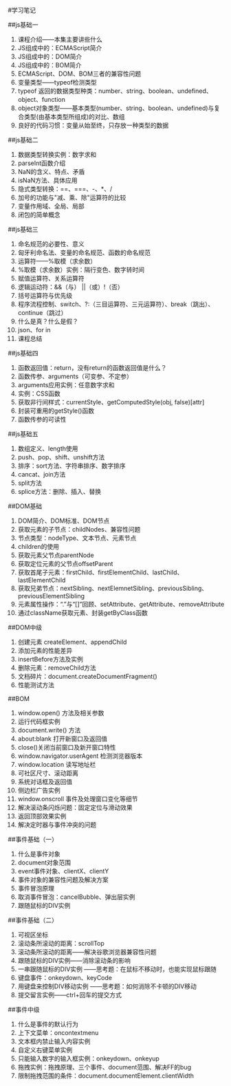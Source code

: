#学习笔记

##js基础一
1. 课程介绍——本集主要讲些什么
2. JS组成中的：ECMAScript简介
3. JS组成中的：DOM简介
4. JS组成中的：BOM简介
5. ECMAScript、DOM、BOM三者的兼容性问题
6. 变量类型——typeof检测类型
7. typeof 返回的数据类型种类：number、string、boolean、undefined、object、function
8. object对象类型——基本类型(number、string、boolean、undefined)与复合类型(由基本类型所组成)的对比、数组
9. 良好的代码习惯：变量从始至终，只存放一种类型的数据


##js基础二
1. 数据类型转换实例：数字求和
2. parseInt函数介绍
3. NaN的含义、特点、矛盾
4. isNaN方法、具体应用
5. 隐式类型转换：==、===、-、*、/
6. 加号的功能与"减、乘、除"运算符的比较
7. 变量作用域、全局、局部
8. 闭包的简单概念

##js基础三
1. 命名规范的必要性、意义
2. 匈牙利命名法、变量的命名规范、函数的命名规范
3. 运算符——%取模（求余数）
4. %取模（求余数）实例：隔行变色、数字转时间
5. 赋值运算符、关系运算符
6. 逻辑运动符：&&（与） ||（或）!（否）
7. 括号运算符与优先级
8. 程序流程控制、switch、?:（三目运算符、三元运算符）、break（跳出）、continue（跳过）
9. 什么是真？什么是假？
10. json、for in
11. 课程总结

##js基础四
1. 函数返回值：return，没有return的函数返回值是什么？
2. 函数传参、arguments（可变参、不定参）
3. arguments应用实例：任意数字求和
4. 实例：CSS函数
5. 获取非行间样式：currentStyle、getComputedStyle(obj, false)[attr]
6. 封装可重用的getStyle()函数
7. 函数传参的可读性

##js基础五
1. 数组定义、length使用
2. push、pop、shift、unshift方法
3. 排序：sort方法、字符串排序、数字排序
4. cancat、join方法
5. split方法
6. splice方法：删除、插入、替换

##DOM基础
1. DOM简介、DOM标准、DOM节点
2. 获取元素的子节点：childNodes、兼容性问题
3. 节点类型：nodeType、文本节点、元素节点
4. children的使用
5. 获取元素父节点parentNode
6. 获取定位元素的父节点offsetParent
7. 获取首尾子元素：firstChild、firstElementChild、lastChild、lastElementChild
8. 获取兄弟节点：nextSibling、nextElemnetSibling、previousSibling、previousElementSibling
9. 元素属性操作：“.”与“[]”回顾、setAttribute、getAttribute、removeAttribute
10. 通过className获取元素、封装getByClass函数

##DOM中级
1. 创建元素 createElement、appendChild
2. 添加元素的性能差异
3. insertBefore方法及实例
4. 删除元素：removeChild方法
5. 文档碎片：document.createDocumentFragment()
6. 性能测试方法

##BOM
1. window.open() 方法及相关参数
2. 运行代码框实例
3. document.write() 方法
4. about:blank 打开新窗口及返回值
5. close()关闭当前窗口及新开窗口特性
6. window.navigator.userAgent 检测浏览器版本
7. window.location 读写地址栏
8. 可社区尺寸、滚动距离
9. 系统对话框及返回值
10. 侧边栏广告实例
11. window.onscroll 事件及处理窗口变化等细节
12. 解决滚动条闪烁问题：固定定位与滑动效果
13. 返回顶部效果实例
14. 解决定时器与事件冲突的问题

##事件基础（一）
1. 什么是事件对象
2. document对象范围
3. event事件对象、clientX、clientY
4. 事件对象的兼容性问题及解决方案
5. 事件冒泡原理
6. 取消事件冒泡：cancelBubble、弹出层实例
7. 跟随鼠标的DIV实例

##事件基础（二）
1. 可视区坐标
2. 滚动条所滚动的距离：scrollTop
3. 滚动条所滚动的距离——解决谷歌浏览器兼容性问题
4. 跟随鼠标的DIV实例——消除滚动条的影响
5. 一串跟随鼠标的DIV实例
   ——思考题：在鼠标不移动时，也能实现鼠标跟随
6. 键盘事件：onkeydown、keyCode
7. 用键盘来控制DIV移动实例
   ——思考题：如何消除不卡顿的DIV移动
8. 提交留言实例——ctrl+回车的提交方式

##事件中级
1. 什么是事件的默认行为
2. 上下文菜单：oncontextmenu
3. 文本框内禁止输入内容实例
4. 自定义右键菜单实例
5. 只能输入数字的输入框实例：onkeydown、onkeyup
6. 拖拽实例：拖拽原理、三个事件、document范围、解决FF的bug
7. 限制拖拽范围的条件：document.documentElement.clientWidth